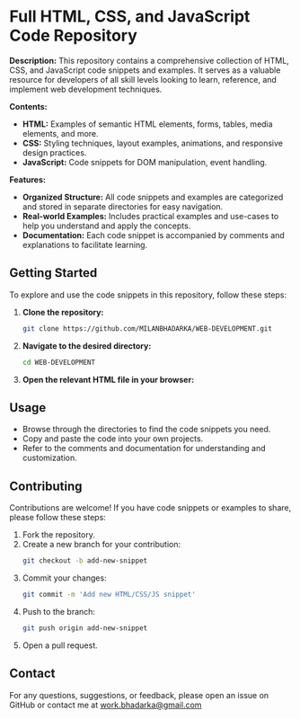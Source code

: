 # Full HTML, CSS, and JavaScript Code Repository

**Description:**
This repository contains a comprehensive collection of HTML, CSS, and JavaScript code snippets and examples. It serves as a valuable resource for developers of all skill levels looking to learn, reference, and implement web development techniques.

**Contents:**

- **HTML:** Examples of semantic HTML elements, forms, tables, media elements, and more.
- **CSS:** Styling techniques, layout examples, animations, and responsive design practices.
- **JavaScript:** Code snippets for DOM manipulation, event handling.

**Features:**

- **Organized Structure:** All code snippets and examples are categorized and stored in separate directories for easy navigation.
- **Real-world Examples:** Includes practical examples and use-cases to help you understand and apply the concepts.
- **Documentation:** Each code snippet is accompanied by comments and explanations to facilitate learning.

## Getting Started

To explore and use the code snippets in this repository, follow these steps:

1. **Clone the repository:**
    ```sh
    git clone https://github.com/MILANBHADARKA/WEB-DEVELOPMENT.git
    ```
2. **Navigate to the desired directory:**
    ```sh
    cd WEB-DEVELOPMENT
    ```
3. **Open the relevant HTML file in your browser:**

## Usage

- Browse through the directories to find the code snippets you need.
- Copy and paste the code into your own projects.
- Refer to the comments and documentation for understanding and customization.

## Contributing

Contributions are welcome! If you have code snippets or examples to share, please follow these steps:

1. Fork the repository.
2. Create a new branch for your contribution: 
    ```sh
    git checkout -b add-new-snippet
    ```
3. Commit your changes:
    ```sh
    git commit -m 'Add new HTML/CSS/JS snippet'
    ```
4. Push to the branch:
    ```sh
    git push origin add-new-snippet
    ```
5. Open a pull request.

## Contact

For any questions, suggestions, or feedback, please open an issue on GitHub or contact me at work.bhadarka@gmail.com

